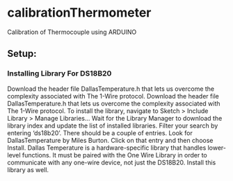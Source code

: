 # calibrationThermometer
Calibration of Thermocouple using ARDUINO 
## Setup: 
### Installing Library For DS18B20
Download the header file DallasTemperature.h that lets us overcome the complexity associated with The 1-Wire protocol. Download the header file DallasTemperature.h that lets us overcome the complexity associated with The 1-Wire protocol. To install the library, navigate to Sketch > Include Library > Manage Libraries… Wait for the Library Manager to download the library index and update the list of installed libraries. Filter your search by entering ‘ds18b20’. There should be a couple of entries. Look for DallasTemperature by Miles Burton. Click on that entry and then choose Install. Dallas Temperature is a hardware-specific library that handles lower-level functions. It must be paired with the One Wire Library in order to communicate with any one-wire device, not just the DS18B20. Install this library as well.


